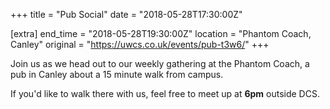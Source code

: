 +++
title = "Pub Social"
date = "2018-05-28T17:30:00Z"

[extra]
end_time = "2018-05-28T19:30:00Z"
location = "Phantom Coach, Canley"
original = "https://uwcs.co.uk/events/pub-t3w6/"
+++

Join us as we head out to our weekly gathering at the Phantom Coach, a pub in Canley about a 15 minute walk from campus.

  

If you'd like to walk there with us, feel free to meet up at **6pm** outside DCS.

